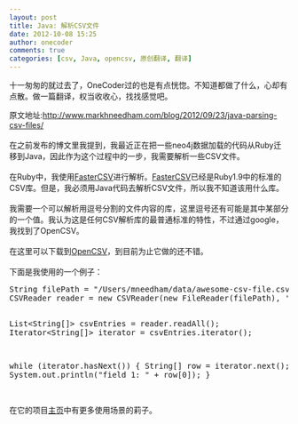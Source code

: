 ```yaml
---
layout: post
title: Java: 解析CSV文件
date: 2012-10-08 15:25
author: onecoder
comments: true
categories: [csv, Java, opencsv, 原创翻译, 翻译]
---
```

<p>
	十一匆匆的就过去了，OneCoder过的也是有点恍惚。不知道都做了什么，心却有点散。做一篇翻译，权当收收心，找找感觉吧。</p>
<div>
	原文地址:<a href="http://www.markhneedham.com/blog/2012/09/23/java-parsing-csv-files/">http://www.markhneedham.com/blog/2012/09/23/java-parsing-csv-files/</a>&nbsp;&nbsp;</div>
<div>
	&nbsp;</div>
<div>
	在之前发布的博文里我提到，我最近正在把一些neo4j数据加载的代码从Ruby迁移到Java，因此作为这个过程中的一步，我需要解析一些CSV文件。</div>
<div>
	&nbsp;</div>
<div>
	在Ruby中，我使用<a href="http://fastercsv.rubyforge.org/">FasterCSV</a>进行解析。<a href="http://fastercsv.rubyforge.org/">FasterCSV</a>已经是Ruby1.9中的标准的CSV库。但是，我必须用Java代码去解析CSV文件，所以我不知道该用什么库。</div>
<div>
	&nbsp;</div>
<div>
	我需要一个可以解析用逗号分割的文件内容的库，这里逗号还有可能是其中某部分的一个值。我认为这是任何CSV解析库的最普通标准的特性，不过通过google，我找到了OpenCSV。</div>
<div>
	&nbsp;</div>
<div>
	在这里可以下载到<a href="http://downloads.sourceforge.net/project/opencsv/opencsv/2.3/opencsv-2.3-src-with-libs.tar.gz?r=&amp;ts=1348439616&amp;use_mirror=ignum">OpenCSV</a>，到目前为止它做的还不错。</div>
<div>
	&nbsp;</div>
<div>
	下面是我使用的一个例子：</div>
<div>
	<pre class="brush:java;first-line:1;pad-line-numbers:true;highlight:null;collapse:false;">
String filePath = &quot;/Users/mneedham/data/awesome-csv-file.csv&quot;;
CSVReader reader = new CSVReader(new FileReader(filePath), &#39;,&#39;);

List&lt;String[]&gt; csvEntries = reader.readAll();
Iterator&lt;String[]&gt; iterator = csvEntries.iterator();

while (iterator.hasNext()) {
    String[] row = iterator.next();
    System.out.println(&quot;field 1: &quot; + row[0]);
}
</pre>
</div>
<div>
	<div>
		&nbsp;</div>
	在它的项目<a href="http://opencsv.sourceforge.net/">主页</a>中有更多使用场景的莉子。</div>

